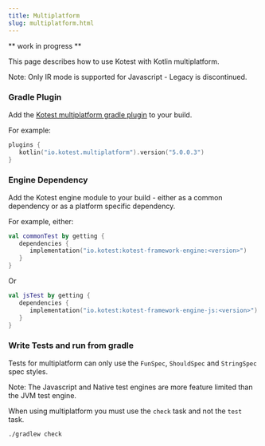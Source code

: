 ```yaml
---
title: Multiplatform
slug: multiplatform.html
---
```


** work in progress **

This page describes how to use Kotest with Kotlin multiplatform.

Note: Only IR mode is supported for Javascript - Legacy is discontinued.

### Gradle Plugin

Add the [Kotest multiplatform gradle plugin](https://plugins.gradle.org/plugin/io.kotest.multiplatform) to your build.

For example:

```kotlin
plugins {
   kotlin("io.kotest.multiplatform").version("5.0.0.3")
}
```

### Engine Dependency

Add the Kotest engine module to your build - either as a common dependency or as a platform specific dependency.

For example, either:

```kotlin
val commonTest by getting {
   dependencies {
      implementation("io.kotest:kotest-framework-engine:<version>")
   }
}
```

Or

```kotlin
val jsTest by getting {
   dependencies {
      implementation("io.kotest:kotest-framework-engine-js:<version>")
   }
}
```

### Write Tests and run from gradle

Tests for multiplatform can only use the `FunSpec`, `ShouldSpec` and `StringSpec` spec styles.

Note: The Javascript and Native test engines are more feature limited than the JVM test engine.

When using multiplatform you must use the `check` task and not the `test` task.

`./gradlew check`
